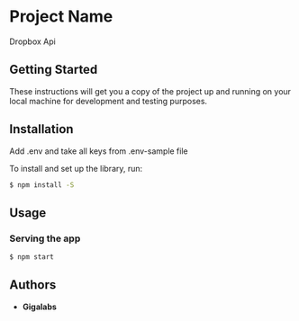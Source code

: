 # Project Name

Dropbox Api

## Getting Started

These instructions will get you a copy of the project up and running on your local machine for development and testing purposes.

## Installation

Add .env and take all keys from .env-sample file

To install and set up the library, run:

```sh
$ npm install -S
```

## Usage

### Serving the app

```sh
$ npm start
```

## Authors

- **Gigalabs**

